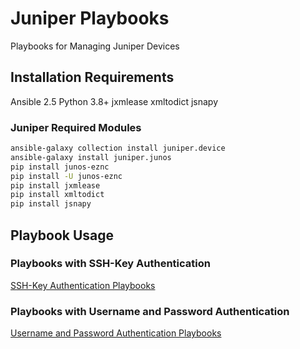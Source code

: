 
# Juniper Playbooks
Playbooks for Managing Juniper Devices

## Installation Requirements

Ansible 2.5
Python 3.8+
jxmlease
xmltodict
jsnapy

### Juniper Required Modules

```bash
ansible-galaxy collection install juniper.device
ansible-galaxy install juniper.junos
pip install junos-eznc
pip install -U junos-eznc
pip install jxmlease
pip install xmltodict
pip install jsnapy
```

## Playbook Usage

### Playbooks with SSH-Key Authentication
[SSH-Key Authentication Playbooks](https://github.com/jhgrazier/ansible-playbooks/tree/main/juniper/playbooks-with-ssh-key-auth/README.md)

### Playbooks with Username and Password Authentication
[Username and Password Authentication Playbooks](https://github.com/jhgrazier/ansible-playbooks/tree/main/juniper/playbooks-with-username-auth/README.md)

